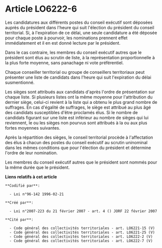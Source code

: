 # Article LO6222-6

Les candidatures aux différents postes du conseil exécutif sont déposées auprès du président dans l'heure qui suit l'élection
du président du conseil territorial. Si, à l'expiration de ce délai, une seule candidature a été déposée pour chaque poste à
pourvoir, les nominations prennent effet immédiatement et il en est donné lecture par le président.

Dans le cas contraire, les membres du conseil exécutif autres que le président sont élus au scrutin de liste, à la
représentation proportionnelle à la plus forte moyenne, sans panachage ni vote préférentiel.

Chaque conseiller territorial ou groupe de conseillers territoriaux peut présenter une liste de candidats dans l'heure qui
suit l'expiration du délai susmentionné.

Les sièges sont attribués aux candidats d'après l'ordre de présentation sur chaque liste. Si plusieurs listes ont la même
moyenne pour l'attribution du dernier siège, celui-ci revient à la liste qui a obtenu le plus grand nombre de suffrages. En
cas d'égalité de suffrages, le siège est attribué au plus âgé des candidats susceptibles d'être proclamés élus. Si le nombre
de candidats figurant sur une liste est inférieur au nombre de sièges qui lui reviennent, le ou les sièges non pourvus sont
attribués à la ou aux plus fortes moyennes suivantes.

Après la répartition des sièges, le conseil territorial procède à l'affectation des élus à chacun des postes du conseil
exécutif au scrutin uninominal dans les mêmes conditions que pour l'élection du président et détermine l'ordre de leur
nomination.

Les membres du conseil exécutif autres que le président sont nommés pour la même durée que le président.

**Liens relatifs à cet article**

	**Codifié par**:

	  - Loi n°96-142 1996-02-21

	**Créé par**:

	  - Loi n°2007-223 du 21 février 2007 - art. 4 () JORF 22 février 2007

	**Cité par**:

	  - Code général des collectivités territoriales - art. LO6221-15 (V)
	  - Code général des collectivités territoriales - art. LO6221-25 (V)
	  - Code général des collectivités territoriales - art. LO6222-2 (V)
	  - Code général des collectivités territoriales - art. LO6222-7 (V)
